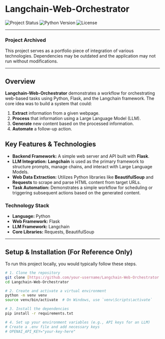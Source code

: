 # Langchain-Web-Orchestrator

![Project Status](https://img.shields.io/badge/status-archived-red)
![Python Version](https://img.shields.io/badge/python-3.9%2B-blue)
![License](https://img.shields.io/badge/license-MIT-green)

---

### **Project Archived**

This project serves as a portfolio piece of integration of various technologies. Dependencies may be outdated and the application may not run without modifications.

---

## Overview

**Langchain-Web-Orchestrator** demonstrates a workflow for orchestrating web-based tasks using Python, Flask, and the Langchain framework. The core idea was to build a system that could:

1.  **Extract** information from a given webpage.
2.  **Process** that information using a Large Language Model (LLM).
3.  **Generate** new content based on the processed information.
4.  **Automate** a follow-up action.

## Key Features & Technologies

* **Backend Framework:** A simple web server and API built with **Flask**.
* **LLM Integration:** **Langchain** is used as the primary framework to structure prompts, manage chains, and interact with Large Language Models.
* **Web Data Extraction:** Utilizes Python libraries like **BeautifulSoup** and **Requests** to scrape and parse HTML content from target URLs.
* **Task Automation:** Demonstrates a simple workflow for scheduling or triggering subsequent actions based on the generated content.

### Technology Stack

* **Language:** Python
* **Web Framework:** Flask
* **LLM Framework:** Langchain
* **Core Libraries:** Requests, BeautifulSoup

---

## Setup & Installation (For Reference Only)

To run this project locally, you would typically follow these steps.

```bash
# 1. Clone the repository
git clone [https://github.com/your-username/Langchain-Web-Orchestrator.git](https://github.com/your-username/Langchain-Web-Orchestrator.git)
cd Langchain-Web-Orchestrator

# 2. Create and activate a virtual environment
python -m venv venv
source venv/bin/activate  # On Windows, use `venv\Scripts\activate`

# 3. Install the dependencies
pip install -r requirements.txt

# 4. Set up your environment variables (e.g., API keys for an LLM)
# Create a .env file and add necessary keys
# OPENAI_API_KEY="your-key-here"
